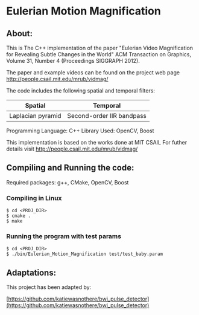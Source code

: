 # Eulerian Motion Magnification

## About:
This is The C++ implementation of the paper "Eulerian Video Magnification for Revealing Subtle Changes in the World" ACM Transaction on Graphics, Volume 31, Number 4 (Proceedings SIGGRAPH 2012).

The paper and example videos can be found on the project web page
http://people.csail.mit.edu/mrub/vidmag/

The code includes the following spatial and temporal filters:

|     Spatial       |          Temporal         |
|-------------------|---------------------------|
| Laplacian pyramid | Second-order IIR bandpass |

Programming Language: C++
Library Used: OpenCV, Boost
	
This implementation is based on the works done at MIT CSAIL
For futher details visit http://people.csail.mit.edu/mrub/vidmag/

## Compiling and Running the code:
Required packages: g++, CMake, OpenCV, Boost
### Compiling in Linux
	$ cd <PROJ_DIR>
	$ cmake .
	$ make
### Running the program with test params
	$ cd <PROJ_DIR>
	$ ./bin/Eulerian_Motion_Magnification test/test_baby.param
	
## Adaptations:
This project has been adapted by:

[https://github.com/katiewasnothere/bwi_pulse_detector](https://github.com/katiewasnothere/bwi_pulse_detector)
